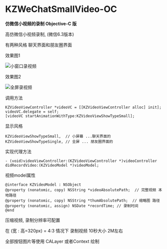 # KZWeChatSmallVideo-OC
**仿微信小视频的录制  Objective-C 版**

高仿微信小视频录制, (微信6.3版本)

有两种风格 聊天界面和朋友圈界面

效果图1

![小窗口录视频](https://github.com/houkangzhu/KZWeChatSmallVideo-OC/blob/master/record3.gif)

效果图2

![全屏录视频](https://github.com/houkangzhu/KZWeChatSmallVideo-OC/blob/master/record1.gif)

调用方法

    KZVideoViewController *videoVC = [[KZVideoViewController alloc] init];
    videoVC.delegate = self;
    [videoVC startAnimationWithType:KZVideoViewShowTypeSmall];

显示风格

    KZVideoViewShowTypeSmall,  // 小屏幕 ...聊天界面的
    KZVideoViewShowTypeSingle, // 全屏 ... 朋友圈界面的

实现代理方法

    - (void)videoViewController:(KZVideoViewController *)videoController didRecordVideo:(KZVideoModel *)videoModel;

视频model属性

    @interface KZVideoModel : NSObject
    @property (nonatomic, copy) NSString *videoAbsolutePath;  // 完整视频 本地路径
    @property (nonatomic, copy) NSString *thumAbsolutePath;  // 缩略图 路径
    @property (nonatomic, assign) NSDate *recordTime; // 录制时间
    @end

压缩视频, 录制分辨率可配置

在 (宽 : 高=320px) = 4:3  情况下 录制视频 10秒大小 2M左右

全部按钮图片等使用 CALayer 或者Context 绘制


